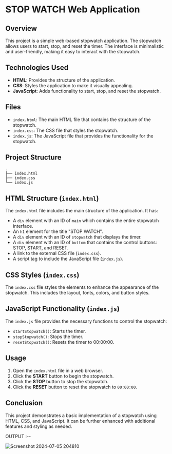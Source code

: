 # STOP WATCH Web Application
## Overview

This project is a simple web-based stopwatch application. The stopwatch allows users to start, stop, and reset the timer. The interface is minimalistic and user-friendly, making it easy to interact with the stopwatch.

## Technologies Used

- **HTML**: Provides the structure of the application.
- **CSS**: Styles the application to make it visually appealing.
- **JavaScript**: Adds functionality to start, stop, and reset the stopwatch.

## Files

- `index.html`: The main HTML file that contains the structure of the stopwatch.
- `index.css`: The CSS file that styles the stopwatch.
- `index.js`: The JavaScript file that provides the functionality for the stopwatch.

## Project Structure

```
.
├── index.html
├── index.css
└── index.js
```

## HTML Structure (`index.html`)

The `index.html` file includes the main structure of the application. It has:

- A `div` element with an ID of `main` which contains the entire stopwatch interface.
- An `h1` element for the title "STOP WATCH".
- A `div` element with an ID of `stopwatch` that displays the timer.
- A `div` element with an ID of `buttom` that contains the control buttons: STOP, START, and RESET.
- A link to the external CSS file (`index.css`).
- A script tag to include the JavaScript file (`index.js`).


## CSS Styles (`index.css`)

The `index.css` file styles the elements to enhance the appearance of the stopwatch. This includes the layout, fonts, colors, and button styles.


## JavaScript Functionality (`index.js`)

The `index.js` file provides the necessary functions to control the stopwatch:

- `startStopwatch()`: Starts the timer.
- `stopStopwatch()`: Stops the timer.
- `resetStopwatch()`: Resets the timer to 00:00:00.



## Usage

1. Open the `index.html` file in a web browser.
2. Click the **START** button to begin the stopwatch.
3. Click the **STOP** button to stop the stopwatch.
4. Click the **RESET** button to reset the stopwatch to `00:00:00`.

## Conclusion

This project demonstrates a basic implementation of a stopwatch using HTML, CSS, and JavaScript. It can be further enhanced with additional features and styling as needed.

OUTPUT :--

![Screenshot 2024-07-05 204810](https://github.com/Jinnat36/STOP_WATCH_USING_HTML5_CSS3-AND-JS/assets/157870456/5b5f753c-e3fa-4c4e-96b5-403bde9d6fc7)

